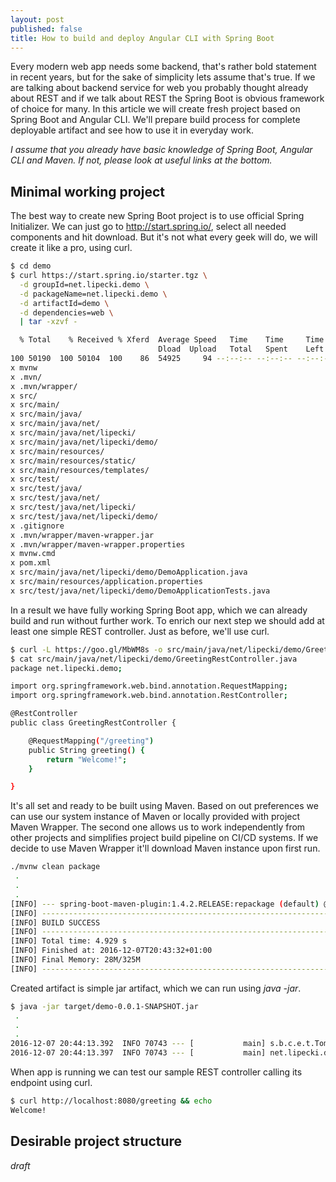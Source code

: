 ```yaml
---
layout: post
published: false
title: How to build and deploy Angular CLI with Spring Boot
---
```

Every modern web app needs some backend, that's rather bold statement in recent years, but for the sake of simplicity lets assume that's true. If we are talking about backend service for web you probably thought already about REST and if we talk about REST the Spring Boot is obvious framework of choice for many. In this article we will create fresh project based on Spring Boot and Angular CLI. We'll prepare build process for complete deployable artifact and see how to use it in everyday work.

_I assume that you already have basic knowledge of Spring Boot, Angular CLI and Maven. If not, please look at useful links at the bottom._

## Minimal working project

The best way to create new Spring Boot project is to use official Spring Initializer. We can just go to http://start.spring.io/, select all needed components and hit download. But it's not what every geek will do, we will create it like a pro, using curl.

```bash
$ cd demo
$ curl https://start.spring.io/starter.tgz \
  -d groupId=net.lipecki.demo \
  -d packageName=net.lipecki.demo \
  -d artifactId=demo \
  -d dependencies=web \
  | tar -xzvf -

  % Total    % Received % Xferd  Average Speed   Time    Time     Time  Current
                                 Dload  Upload   Total   Spent    Left  Speed
100 50190  100 50104  100    86  54925     94 --:--:-- --:--:-- --:--:-- 54878
x mvnw
x .mvn/
x .mvn/wrapper/
x src/
x src/main/
x src/main/java/
x src/main/java/net/
x src/main/java/net/lipecki/
x src/main/java/net/lipecki/demo/
x src/main/resources/
x src/main/resources/static/
x src/main/resources/templates/
x src/test/
x src/test/java/
x src/test/java/net/
x src/test/java/net/lipecki/
x src/test/java/net/lipecki/demo/
x .gitignore
x .mvn/wrapper/maven-wrapper.jar
x .mvn/wrapper/maven-wrapper.properties
x mvnw.cmd
x pom.xml
x src/main/java/net/lipecki/demo/DemoApplication.java
x src/main/resources/application.properties
x src/test/java/net/lipecki/demo/DemoApplicationTests.java
```

In a result we have fully working Spring Boot app, which we can already build and run without further work. To enrich our next step we should add at least one simple REST controller. Just as before, we'll use curl.

```bash
$ curl -L https://goo.gl/MbWM8s -o src/main/java/net/lipecki/demo/GreetingRestController.java
$ cat src/main/java/net/lipecki/demo/GreetingRestController.java 
package net.lipecki.demo;

import org.springframework.web.bind.annotation.RequestMapping;
import org.springframework.web.bind.annotation.RestController;

@RestController
public class GreetingRestController {

	@RequestMapping("/greeting")
	public String greeting() {
		return "Welcome!";
	}

}
```

It's all set and ready to be built using Maven. Based on out preferences we can use our system instance of Maven or locally provided with project Maven Wrapper. The second one allows us to work independently from other projects and simplifies project build pipeline on CI/CD systems. If we decide to use Maven Wrapper it'll download Maven instance upon first run.

```bash
./mvnw clean package
 .
 .
 .
[INFO] --- spring-boot-maven-plugin:1.4.2.RELEASE:repackage (default) @ demo ---
[INFO] ------------------------------------------------------------------------
[INFO] BUILD SUCCESS
[INFO] ------------------------------------------------------------------------
[INFO] Total time: 4.929 s
[INFO] Finished at: 2016-12-07T20:43:32+01:00
[INFO] Final Memory: 28M/325M
[INFO] ------------------------------------------------------------------------
```

Created artifact is simple jar artifact, which we can run using _java -jar_.

```bash
$ java -jar target/demo-0.0.1-SNAPSHOT.jar 
 .
 .
 .
2016-12-07 20:44:13.392  INFO 70743 --- [           main] s.b.c.e.t.TomcatEmbeddedServletContainer : Tomcat started on port(s): 8080 (http)
2016-12-07 20:44:13.397  INFO 70743 --- [           main] net.lipecki.demo.DemoApplication         : Started DemoApplication in 2.271 seconds (JVM running for 2.643)
```

When app is running we can test our sample REST controller calling its endpoint using curl.

```bash
$ curl http://localhost:8080/greeting && echo
Welcome!
```

## Desirable project structure

_draft_
